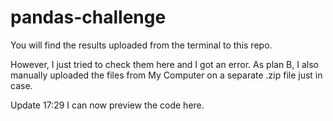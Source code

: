 # pandas-challenge
You will find the results uploaded from the terminal to this repo.

However, I just tried to check them here and I got an error. As plan B, I also manually uploaded the files from My Computer on a separate .zip file just in case. 

Update 17:29 I can now preview the code here. 
